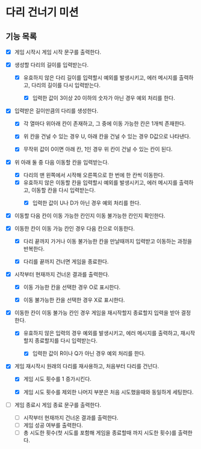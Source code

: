 # 다리 건너기 미션

## 기능 목록

- [x] 게임 시작시 게임 시작 문구를 출력한다.


- [x] 생성할 다리의 길이를 입력받는다.
    - [x] 유효하지 않은 다리 길이를 입력할시 예외를 발생시키고, 에러 메시지를 출력하고, 다리의 길이를 다시 입력받는다.
        - [x] 입력한 값이 3이상 20 이하의 숫자가 아닌 경우 예외 처리를 한다.


- [x] 입력받은 길이만큼의 다리를 생성한다.
    - [x] 각 열마다 위아래 칸이 존재하고, 그 중에 이동 가능한 칸은 1개씩 존재한다.
    - [x] 위 칸을 건널 수 있는 경우 U, 아래 칸을 건널 수 있는 경우 D값으로 나타낸다.
    - [x] 무작위 값이 0이면 아래 칸, 1인 경우 위 칸이 건널 수 있는 칸이 된다.


- [x] 위 아래 둘 중 다음 이동할 칸을 입력받는다.
    - [x] 다리의 맨 왼쪽에서 시작해 오른쪽으로 한 번에 한 칸씩 이동한다.
    - [x] 유효하지 않은 이동할 칸을 입력할시 예외를 발생시키고, 에러 메시지를 출력하고, 이동할 칸을 다시 입력받는다.
        - [x] 입력한 값이 U나 D가 아닌 경우 예외 처리를 한다.


- [x] 이동할 다음 칸이 이동 가능한 칸인지 이동 불가능한 칸인지 확인한다.


- [x] 이동한 칸이 이동 가능 칸인 경우 다음 칸으로 이동한다.
    - [x] 다리 끝까지 가거나 이동 불가능한 칸을 만날때까지 입력받고 이동하는 과정을 반복한다.
    - [x] 다리를 끝까지 건너면 게임을 종료한다.


- [x] 시작부터 현재까지 건너온 결과를 출력한다.
    - [x] 이동 가능한 칸을 선택한 경우 O로 표시한다.
    - [x] 이동 불가능한 칸을 선택한 경우 X로 표시한다.


- [x] 이동한 칸이 이동 불가능 칸인 경우 게임을 재시작할지 종료할지 입력을 받아 결정한다.
    - [x] 유효하지 않은 입력의 경우 예외를 발생시키고, 에러 메시지를 출력하고, 재시작할지 종료할지를 다시 입력받는다.
        - [x] 입력한 값이 R이나 Q가 아닌 경우 예외 처리를 한다.


- [x] 게임 재시작시 원래의 다리를 재사용하고, 처음부터 다리를 건넌다.
    - [x] 게임 시도 횟수를 1 증가시킨다.
    - [x] 게임 시도 횟수를 제외한 나머지 부분은 처음 시도했을때와 동일하게 세팅한다.


- [ ] 게임 종료시 게임 종료 문구를 출력한다.
    - [ ] 시작부터 현재까지 건너온 결과를 출력한다.
    - [ ] 게임 성공 여부를 출력한다.
    - [ ] 총 시도한 횟수(첫 시도를 포함해 게임을 종료할때 까지 시도한 횟수)를 출력한다.